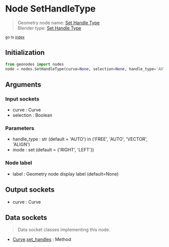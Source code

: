 
# Node SetHandleType

> Geometry node name: [Set Handle Type](https://docs.blender.org/manual/en/latest/modeling/geometry_nodes/curve/set_handle_type.html)<br>
  Blender type: [Set Handle Type](https://docs.blender.org/api/current/bpy.types.GeometryNodeCurveSetHandles.html)
  
<sub>go to [index](/docs/index.md)</sub>

Initialization
--------------
```python
from geonodes import nodes
node = nodes.SetHandleType(curve=None, selection=None, handle_type='AUTO', mode={'RIGHT', 'LEFT'}, label=None)
```



## Arguments


### Input sockets

- curve : Curve
- selection : Boolean

### Parameters

- handle_type : str (default = 'AUTO') in ('FREE', 'AUTO', 'VECTOR', 'ALIGN')
- mode : set (default = {'RIGHT', 'LEFT'})

### Node label

- label : Geometry node display label (default=None)

## Output sockets

- curve : Curve

## Data sockets

> Data socket classes implementing this node.
  
  
- [Curve](/docs/sockets/Curve.md).[set_handles](/docs/sockets/Curve.md#set_handles) : Method
  
